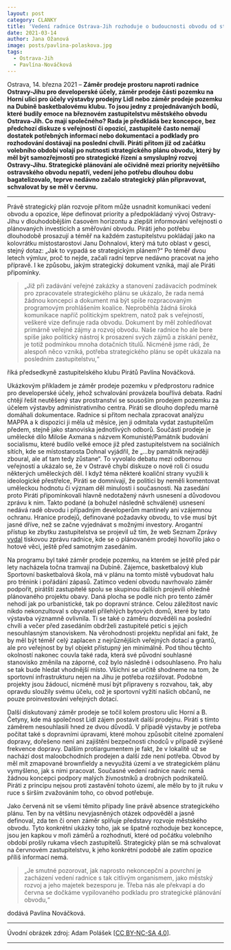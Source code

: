 ```yaml
---
layout: post
category: CLANKY
title: 'Vedení radnice Ostrava-Jih rozhoduje o budoucnosti obvodu od stolu, Piráti opakovaně volají po strategickém plánu'
date: 2021-03-14
author: Jana Ožanová
image: posts/pavlina-polaskova.jpg
tags:
  - Ostrava-Jih
  - Pavlína-Nováčková
---
```


Ostrava, 14. března 2021 – **Záměr prodeje prostoru naproti radnice Ostravy-Jihu pro developerské účely, záměr prodeje části pozemku na Horní ulici pro účely výstavby prodejny Lidl nebo záměr prodeje pozemku na Dubině basketbalovému klubu. To jsou jedny z projednávaných bodů, které budily emoce na březnovém zastupitelstvu městského obvodu Ostrava-Jih. Co mají společného? Rada je předkládá bez koncepce, bez předchozí diskuze s veřejností či opozicí, zastupitelé často nemají dostatek potřebných informací nebo dokumentaci a podklady pro rozhodování dostávají na poslední chvíli. Piráti přitom již od začátku volebního období volají po nutnosti strategického plánu obvodu, který by měl být samozřejmostí pro strategické řízení a smysluplný rozvoj Ostravy-Jihu. Strategické plánování ale očividně mezi priority největšího ostravského obvodu nepatří, vedení jeho potřebu dlouhou dobu bagatelizovalo, teprve nedávno začalo strategický plán připravovat, schvalovat by se měl v červnu.**

<hr />

Právě strategický plán rozvoje přitom může usnadnit komunikaci vedení obvodu a opozice, lépe definovat priority a předpokládaný vývoj Ostravy-Jihu v dlouhodobějším časovém horizontu a zlepšit informování veřejnosti o plánovaných investicích a směřování obvodu. Piráti jeho potřebu dlouhodobě prosazují a téměř na každém zastupitelstvu pokládají jako na kolovrátku místostarostovi Janu Dohnalovi, který má tuto oblast v gesci, stejný dotaz: „Jak to vypadá se strategickým plánem?“ Po téměř dvou letech výmluv, proč to nejde, začali radní teprve nedávno pracovat na jeho přípravě. I ke způsobu, jakým strategický dokument vzniká, mají ale Piráti připomínky.

> „Již při zadávání veřejné zakázky a stanovení zadávacích podmínek pro zpracovatele strategického plánu se ukázalo, že rada nemá žádnou koncepci a dokument má být spíše rozpracovaným programovým prohlášením koalice. Neproběhla žádná široká komunikace napříč politickým spektrem, natož pak s veřejností, veškeré vize definuje rada obvodu. Dokument by měl zohledňovat primárně veřejné zájmy a rozvoj obvodu. Naše radnice ho ale bere spíše jako politický nástroj k prosazení svých zájmů a získání peněz, je totiž podmínkou mnoha dotačních titulů. Nicméně jsme rádi, že alespoň něco vzniká, potřeba strategického plánu se opět ukázala na posledním zastupitelstvu,“

říká předsedkyně zastupitelského klubu Pirátů Pavlína Nováčková.

Ukázkovým příkladem je záměr prodeje pozemku v předprostoru radnice pro developerské účely, jehož schvalování provázela bouřlivá debata. Radní chtějí řešit neutěšený stav prostranství se sousoším prodejem pozemku za účelem výstavby administrativního centra. Piráti se dlouho dopředu marně domáhali dokumentace. Radnice si přitom nechala zpracovat analýzu MAPPA a k dispozici ji měla už měsíce, jen ji odmítala vydat zastupitelům předem, stejně jako stanoviska jednotlivých odborů. Součástí prodeje je umělecké dílo Miloše Axmana s názvem Komunisté/Památník budování socialismu, které budilo velké emoce již před zastupitelstvem na sociálních sítích, kde se místostarosta Dohnal vyjádřil, že „...by památník nejraději zboural, ale ať tam tedy zůstane“. To vyvolalo debatu mezi odbornou veřejností a ukázalo se, že v Ostravě chybí diskuze o nové roli či osudu některých uměleckých děl. I když téma některé koaliční strany využili k ideologické přestřelce, Piráti se domnívají, že politici by neměli komentovat uměleckou hodnotu či význam děl minulosti i současnosti. Na zasedání proto Piráti připomínkovali hlavně nedotažený návrh usnesení a důvodovou zprávu k nim. Takto podané (a bohužel následně schválené) usnesení nedává radě obvodu i případným developerům mantinely ani vzájemnou ochranu. Hranice prodejů, definované požadavky obvodu, to vše musí být jasné dříve, než se začne vyjednávat s možnými investory. Arogantní přístup ke zbytku zastupitelstva se projevil už tím, že web Seznam Zprávy [vydal](https://www.seznamzpravy.cz/clanek/nejlidnatejsi-ostravsky-obvod-jih-nabidne-investorum-tri-pozemky-145187 "Seznam Zprávy: Nejlidnatější ostravský obvod Jih nabídne investorům tři pozemky") tiskovou zprávu radnice, kde se o plánovaném prodeji hovořilo jako o hotové věci, ještě před samotným zasedáním.

Na programu byl také záměr prodeje pozemku, na kterém se ještě před pár lety nacházela točna tramvají na Dubině. Zájemce, basketbalový klub Sportovní basketbalová škola, má v plánu na tomto místě vybudovat halu pro trénink i pořádání zápasů. Zatímco vedení obvodu navrhovalo záměr podpořit, pirátští zastupitelé spolu se skupinou dalších projevili ohledně plánovaného projektu obavy. Daná plocha se podle nich pro tento záměr nehodí jak po urbanistické, tak po dopravní stránce. Celou záležitost navíc nikdo nekonzultoval s obyvateli přilehlých bytových domů, které by tato výstavba významně ovlivnila. Ti se také o záměru dozvěděli na poslední chvíli a večer před zasedáním obdrželi zastupitelé petici s jejich nesouhlasným stanoviskem. Na věrohodnosti projektu nepřidal ani fakt, že by měl být téměř celý zaplacen z nejrůznějších veřejných dotací a grantů, ale pro veřejnost by byl objekt přístupný jen minimálně. Pod tíhou těchto okolností nakonec couvla také rada, která své původní souhlasné stanovisko změnila na záporné, což bylo následně i odsouhlaseno. Pro halu se tak bude hledat vhodnější místo. Všichni se určitě shodneme na tom, že sportovní infrastrukturu nejen na Jihu je potřeba rozšiřovat. Podobné projekty jsou žádoucí, nicméně musí být připraveny s rozvahou, tak, aby opravdu sloužily svému účelu, což je sportovní vyžití našich občanů, ne pouze proinvestování veřejných dotací.

Další diskutovaný záměr prodeje se točil kolem prostoru ulic Horní a B. Četyny, kde má společnost Lidl zájem postavit další prodejnu. Piráti s tímto záměrem nesouhlasili hned ze dvou důvodů. V případě výstavby je potřeba počítat také s dopravními úpravami, které mohou způsobit citelné zpomalení dopravy, dořešeno není ani zajištění bezpečnosti chodců v případě zvýšené frekvence dopravy. Dalším protiargumentem je fakt, že v lokalitě už se nachází dost maloobchodních prodejen a další zde není potřeba. Obvod by měl mít zmapované brownfieldy a nevyužitá území a ve strategickém plánu vymyšleno, jak s nimi pracovat. Současné vedení radnice navíc nemá žádnou koncepci podpory malých živnostníků a drobných podnikatelů. Piráti z principu nejsou proti zastavění tohoto území, ale mělo by to jít ruku v ruce s širším zvažováním toho, co obvod potřebuje.

Jako červená nit se všemi těmito případy line právě absence strategického plánu. Ten by na většinu nevyjasněných otázek odpověděl a jasně definoval, zda ten či onen záměr splňuje představy rozvoje městského obvodu. Tyto konkrétní ukázky toho, jak se špatně rozhoduje bez koncepce, jsou jen kapkou v moři záměrů a rozhodnutí, které od počátku volebního období prošly rukama všech zastupitelů. Strategický plán se má schvalovat na červnovém zastupitelstvu, k jeho konkrétní podobě ale zatím opozice příliš informací nemá.

> „Je smutné pozorovat, jak naprosto nekoncepční a povrchní je zacházení vedení radnice s tak citlivým organismem, jako městský rozvoj a jeho majetek bezesporu je. Třeba nás ale překvapí a do června se dočkáme vypilovaného podkladu pro strategické plánování obvodu,“

dodává Pavlína Nováčková.

---

Úvodní obrázek zdroj: Adam Polášek \[[CC BY-NC-SA 4.0](https://creativecommons.org/licenses/by-nc-sa/4.0/deed.cs)\].

- - -
